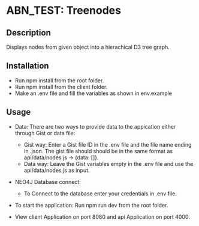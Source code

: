 # ABN_TEST: Treenodes

## Description

Displays nodes from given object into a hierachical D3 tree graph.

## Installation

- Run npm install from the root folder.
- Run npm install from the client folder.
- Make an .env file and fill the variables as shown in env.example

## Usage

- Data:
  There are two ways to provide data to the appication either through Gist or data file:

  - Gist way: Enter a Gist file ID in the .env file and the file name ending in .json. The gist file should should be in the same format as api/data/nodes.js -> {data: [<dataInobjects>]}.
  - Data way: Leave the Gist variables empty in the .env file and use the api/data/nodes.js as input.

- NEO4J Database connect:

  - To Connect to the database enter your credentials in .env file.

- To start the application:
  Run npm run dev from the root folder.
- View client Application on port 8080 and api Application on port 4000.
